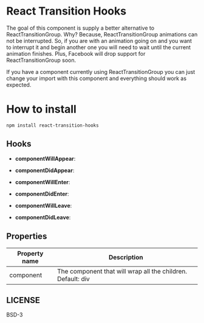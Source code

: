 # React Transition Hooks

The goal of this component is supply a better alternative to ReactTransitionGroup. Why? Because, ReactTransitionGroup animations can not be interrupted. So, if you are with an animation going on and you want to interrupt it and begin another one you will need to wait until the current animation finishes. Plus, Facebook will drop support for ReactTransitionGroup soon.

If you have a component currently using ReactTransitionGroup you can just change your import with this component and everything should work as expected.

# How to install

    npm install react-transition-hooks

## Hooks

- **componentWillAppear**:

- **componentDidAppear**:

- **componentWillEnter**:

- **componentDidEnter**:

- **componentWillLeave**:

- **componentDidLeave**:

## Properties

Property name | Description
------------ | -------------
component | The component that will wrap all the children. Default: div

## LICENSE

BSD-3